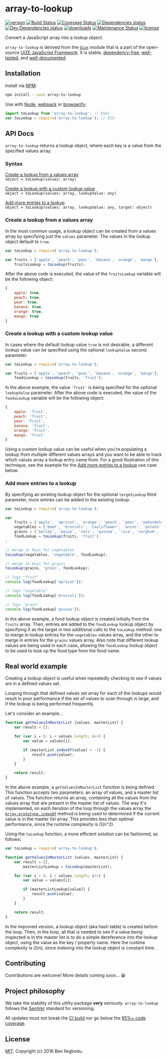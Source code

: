 # array-to-lookup

[![version](https://img.shields.io/npm/v/array-to-lookup.svg?style=flat-square)](http://npm.im/array-to-lookup)
[![Build Status](https://travis-ci.org/benmvp/array-to-lookup.svg?branch=master)](https://travis-ci.org/benmvp/array-to-lookup)
[![Coverage Status](https://coveralls.io/repos/github/benmvp/array-to-lookup/badge.svg?branch=master)](https://coveralls.io/github/benmvp/array-to-lookup?branch=master)
[![Dependencies status](https://img.shields.io/david/benmvp/array-to-lookup.svg?style=flat-square)](https://david-dm.org/benmvp/array-to-lookup#info=dependencies)
[![Dev Dependencies status](https://img.shields.io/david/dev/benmvp/array-to-lookup.svg?style=flat-square)](https://david-dm.org/benmvp/array-to-lookup#info=devDependencies)
[![downloads](https://img.shields.io/npm/dt/array-to-lookup.svg?style=flat-square)](http://npm-stat.com/charts.html?package=array-to-lookup&from=2016-03-27)
[![Maintenance Status](https://img.shields.io/badge/status-maintained-brightgreen.svg)](https://github.com/benmvp/array-to-lookup/pulse)
[![license](https://img.shields.io/npm/l/array-to-lookup.svg?style=flat-square)](http://spdx.org/licenses/MIT)

Convert a JavaScript array into a lookup object.

`array-to-lookup` is derived from the [`Uize`](https://github.com/UIZE/UIZE-JavaScript-Framework/blob/master/site-source/js/Uize.js) module that is a part of the open-source [UIZE JavaScript Framework](https://github.com/UIZE/UIZE-JavaScript-Framework). It is stable, [dependency-free](https://david-dm.org/benmvp/array-to-lookup#info=dependencies), [well-tested](https://coveralls.io/github/benmvp/array-to-lookup?branch=master), and [well-documented](#api-docs).

## Installation

Install via [NPM](https://docs.npmjs.com/getting-started/installing-npm-packages-locally):

```sh
npm install --save array-to-lookup
```

Use with [Node](https://nodejs.org/en/), [webpack](https://webpack.github.io/) or [browserify](http://browserify.org/):

```js
import toLookup from 'array-to-lookup'; // ES6+
var toLookup = require('array-to-lookup'); // ES5-
```

## API Docs

`array-to-lookup` returns a lookup object, where each key is a value from the specified values array.

### Syntax

[Create a lookup from a values array](#create-a-lookup-from-a-values-array)  
`object = toLookup(values: array)`

[Create a lookup with a custom lookup value](#create-a-lookup-with-a-custom-lookup)  
`object = toLookup(values: array, lookupValue: any)`

[Add more entries to a lookup](#add-more-entries-to-a-lookup)  
`object = toLookup(values: array, lookupValue: any, target: object)`

### Create a lookup from a values array

In the most common usage, a lookup object can be created from a values array by specifying just the `values` parameter. The values in the lookup object default to `true`.

```js
var toLookup = require('array-to-lookup');

var fruits = ['apple', 'peach', 'pear', 'banana', 'orange', 'mango'],
    fruitsLookup = toLookup(fruits);
```

After the above code is executed, the value of the `fruitsLookup` variable will be the following object:

```js
{
    apple: true,
    peach: true,
    pear: true,
    banana: true,
    orange: true,
    mango: true
}
```

### Create a lookup with a custom lookup value

In cases where the default lookup value `true` is not desirable, a different lookup value can be specified using the optional `lookupValue` second parameter.

```js
var toLookup = require('array-to-lookup');

var fruits = ['apple', 'peach', 'pear', 'banana', 'orange', 'mango'],
    foodsLookup = toLookup(fruits, 'fruit');
```

In the above example, the value `'fruit'` is being specified for the optional `lookupValue` parameter. After the above code is executed, the value of the `foodsLookup` variable will be the following object:

```js
{
    apple: 'fruit',
    peach: 'fruit',
    pear: 'fruit',
    banana: 'fruit',
    orange: 'fruit',
    mango: 'fruit'
}
```

Using a custom lookup value can be useful when you're populating a lookup from multiple different values arrays and you want to be able to track which values array a lookup entry came from. For a good illustration of this technique, see the example for the [Add more entries to a lookup](#add-more-entries-to-a-lookup) use case below.

### Add more entries to a lookup

By specifying an existing lookup object for the optional `targetLookup` third parameter, more entries can be added to the existing lookup.

```js
var toLookup = require('array-to-lookup');

var
    fruits = ['apple', 'apricot', 'orange', 'peach', 'pear', 'watermelon'],
    vegetables = ['beet', 'broccoli', 'cauliflower', 'onion', 'potato', 'squash'],
    grains = ['barley', 'maize', 'oats', 'quinoa', 'rice', 'sorghum', 'wheat'],
    foodLookup = toLookup(fruits, 'fruit')
;

// merge in keys for vegetables
toLookup(vegetables, 'vegetable', foodLookup);

// merge in keys for grains
toLookup(grains, 'grain', foodLookup);

// logs "fruit"
console.log(foodLookup['apricot']);

// logs "vegetable"  
console.log(foodLookup['broccoli']);

// logs "grain"
console.log(foodLookup['quinoa']);
```

In the above example, a food lookup object is created initially from the `fruits` array. Then, entries are added to the `foodLookup` lookup object by specifying it as the target in two additional calls to the `toLookup` method: one to merge in lookup entries for the `vegetables` values array, and the other to merge in entries for the `grains` values array. Also note that different lookup values are being used in each case, allowing the `foodLookup` lookup object to be used to look up the food type from the food name.

## Real world example

Creating a lookup object is useful when repeatedly checking to see if values are in a defined values set.

Looping through that defined values set array for each of the lookups would result in poor performance if the set of values to scan through is large, and if the lookup is being performed frequently.

Let's consider an example...

```js
function getValuesInMasterList (values, masterList) {
    var result = [];

    for (var i = 0; i < values.length; i++) {
        var value = values[i];

        if (masterList.indexOf(value) > -1) {
            result.push(value);
        }
    }

    return result;
}
```

In the above example, a `getValuesInMasterList` function is being defined. This function accepts two parameters: an array of values, and a master list of values. The function returns an array, containing all the values from the values array that are present in the master list of values. The way it's implemented, on each iteration of the loop through the values array the [`Array.prototype.indexOf`](https://developer.mozilla.org/en-US/docs/Web/JavaScript/Reference/Global_Objects/Array/indexOf) method is being used to determined if the current value is in the master list array. This provides less than optimal performance, since the runtime complexity is _O(n^2)_.

Using the `toLookup` function, a more efficient solution can be fashioned, as follows:

```js
var toLookup = require('array-to-lookup');

function getValuesInMasterList (values, masterList) {
    var result = [],
        masterListLookup = toLookup(masterList);

    for (var i = 0; i < values.length; i++) {
        var value = values[i];

        if (masterListLookup[value]) {
            result.push(value);
        }
    }

    return result;
}
```

In the improved version, a lookup object (aka hash table) is created before the loop. Then, in the loop, all that is needed to see if a value being inspected is in the master list is to do a simple dereference into the lookup object, using the value as the key / property name. Here the runtime complexity is _O(n)_, since indexing into the lookup object is constant time.

## Contributing

Contributions are welcome! More details coming soon... 😀

## Project philosophy

We take the stability of this utility package **very** seriously. `array-to-lookup` follows the [SemVer](http://semver.org/) standard for versioning.

All updates must not break the [CI build](https://travis-ci.org/benmvp/array-to-lookup) nor go below the [95%+ code coverage](https://coveralls.io/github/benmvp/array-to-lookup?branch=master).

## License

[MIT](LICENSE). Copyright (c) 2016 Ben Ilegbodu.
